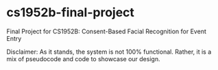 # cs1952b-final-project
Final Project for CS1952B: Consent-Based Facial Recognition for Event Entry

Disclaimer: As it stands, the system is not 100% functional. Rather, it is a mix of pseudocode and code to showcase our design.
